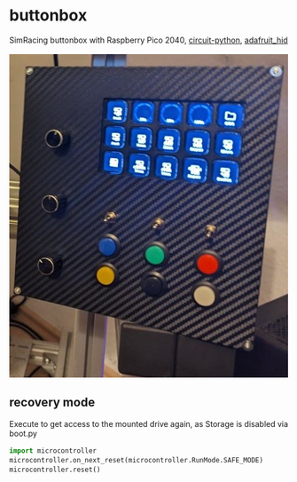 # buttonbox
SimRacing buttonbox with Raspberry Pico 2040, [circuit-python](https://circuitpython.org/board/raspberry_pi_pico), [adafruit_hid](https://circuitpython.org/libraries)<br><br>
![buttonbox](https://raw.githubusercontent.com/hmiefert/buttonbox/6171ab1391504d43c9cc06a5e86e17c3a5892e63/img/buttonbox.jpg?raw=true)


## recovery mode
Execute to get access to the mounted drive again, as Storage is disabled via boot.py
```python
import microcontroller
microcontroller.on_next_reset(microcontroller.RunMode.SAFE_MODE)
microcontroller.reset()
```
